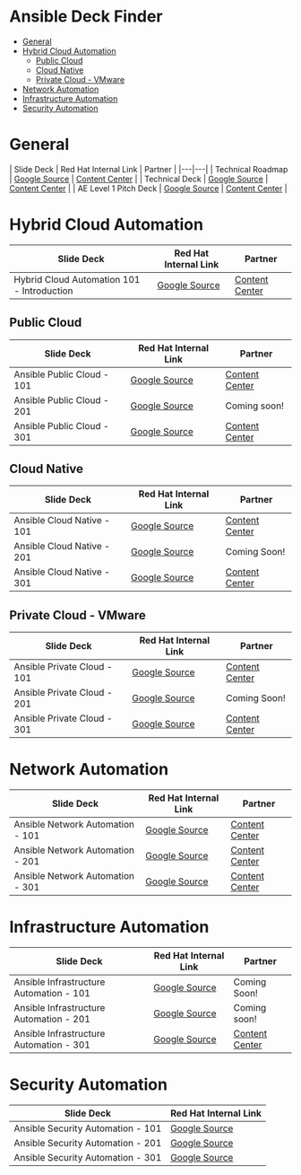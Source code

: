 # Ansible Deck Finder <!-- omit in toc -->

- [General](#general)
- [Hybrid Cloud Automation](#hybrid-cloud-automation)
  - [Public Cloud](#public-cloud)
  - [Cloud Native](#cloud-native)
  - [Private Cloud - VMware](#private-cloud---vmware)
- [Network Automation](#network-automation)
- [Infrastructure Automation](#infrastructure-automation)
- [Security Automation](#security-automation)

# General

| Slide Deck | Red Hat Internal Link | Partner | 
|---|---|
| Technical Roadmap | [Google Source](https://docs.google.com/presentation/d/1hwzPck-T8tldzNH1nDHanmRU3SV6Qm3a0yy_mXTbNlE/edit?usp=sharing) | [Content Center](https://content.redhat.com/us/en/assets/display.html?id=f07af1ec-7fe9-42ef-9cae-bc6bb651ea1d) |
| Technical Deck | [Google Source](https://docs.google.com/presentation/d/1sa_O12EIRG-fdChArYJf9HZe6wKDfqjnIAiH3udL39s/edit?usp=sharing) | [Content Center](https://content.redhat.com/us/en/assets/display.html?id=f07af1ec-7fe9-42ef-9cae-bc6bb651ea1d) |
| AE Level 1 Pitch Deck | [Google Source](https://docs.google.com/presentation/d/1-yTlKfJyfqCNrD1P5l17GeFeXaMkrI6gIS6Qr7m4fo4/edit?usp=sharing) | [Content Center](https://content.redhat.com/us/en/assets/display.html?id=6096daa0-76fc-4690-801c-245e8f1f7ecd) |


# Hybrid Cloud Automation

| Slide Deck | Red Hat Internal Link | Partner |
|---|---|---|
| Hybrid Cloud Automation 101 - Introduction | [Google Source](https://docs.google.com/presentation/d/1JVXGf23MXoRH3jn7OMHoNp7whBs4q-Tm9CzlRnXracA/edit?usp=sharing) | [Content Center](https://content.redhat.com/content/rhcc/us/en/assets/display.html?id=3a2738a8-f69b-42b3-bf55-e24b2df1d7ca) |

## Public Cloud

| Slide Deck | Red Hat Internal Link | Partner | 
|---|---|---|
| Ansible Public Cloud - 101 | [Google Source](https://docs.google.com/presentation/d/1R4vhHkSnoFL8o_ryiOooMUqRTcnniOkC1LzK43S6S_0/edit?usp=share_link) | [Content Center](https://content.redhat.com/content/rhcc/us/en/assets/display.html?id=44d6f35b-1a80-40b9-b4bb-60f68295e854) |
| Ansible Public Cloud  - 201 | [Google Source](https://docs.google.com/presentation/d/1zZC6L-leuVAlwhwrnc8iUdqb0lKuqVh3F4I2oBINgAA/edit?usp=share_link) | Coming soon! |
| Ansible Public Cloud  - 301 | [Google Source](https://docs.google.com/presentation/d/1Z_hG_XCMZiOmytyV4q4v2rncuf2KNH8OFdi1wwdkmiE/edit?usp=share_link) | [Content Center](https://content.redhat.com/content/rhcc/us/en/assets/display.html?id=226ef383-7de5-4968-9364-5e5ee2b344bc)

## Cloud Native

| Slide Deck | Red Hat Internal Link | Partner | 
|---|---|---|
| Ansible Cloud Native - 101 | [Google Source](https://docs.google.com/presentation/d/1QxjW7vG6r5xNlO6XLj-YOFRvGgLhsWjnJo1kFAsyvXY/edit?usp=sharing) | [Content Center](https://content.redhat.com/content/rhcc/us/en/assets/display.html?id=eef969e1-05b5-44bf-9b0f-729f15fc1db0) |
| Ansible Cloud Native - 201 | [Google Source](https://docs.google.com/presentation/d/1aSkhjwk4r8N5RJU1Np8-eUl9LK-eN5a1M-6hSAb0Dd0/edit?usp=share_link) | Coming Soon! |
| Ansible Cloud Native - 301 | [Google Source](https://docs.google.com/presentation/d/1WE5xIDHow0sqi5qFoX9LDGPwM2epERs9aBklVDTUGjQ/edit?usp=sharing) | [Content Center](https://content.redhat.com/content/rhcc/us/en/assets/display.html?id=2eef02ae-24ef-4e99-a40c-6bf7787c0694) |

## Private Cloud - VMware

| Slide Deck | Red Hat Internal Link | Partner | 
|---|---|---|
| Ansible Private Cloud - 101 | [Google Source](https://docs.google.com/presentation/d/1_V9-HwmykIliLQ8yzj3eCA3bHXtHkDS580yeJ_-26UQ/edit?usp=share_link) | [Content Center](https://content.redhat.com/content/rhcc/us/en/assets/display.html?id=3607c673-6b2f-414f-884a-2f253c141a60) |
| Ansible Private Cloud - 201 | [Google Source](https://docs.google.com/presentation/d/1Ff6ueze2BHq6PtrdJ5pcw9K4Z7BQQlcEUVIaq1VjUQo/edit?usp=share_link) | Coming Soon! |
| Ansible Private Cloud - 301 | [Google Source](https://docs.google.com/presentation/d/1aMArG9rfWvH3J0Jt53rG8fJemwiShOTxMS48KTM_B6c/edit?usp=share_link) | [Content Center](https://content.redhat.com/content/rhcc/us/en/assets/display.html?id=77b96e31-b4c7-464a-aa00-ec961e357539) |

# Network Automation

| Slide Deck | Red Hat Internal Link | Partner | 
|---|---|---|
| Ansible Network Automation - 101 | [Google Source](https://docs.google.com/presentation/d/1s336icuospEPuCkbO6KAtGU0szVXHodGJrhNlCvi2PU/edit?usp=sharing) | [Content Center](https://content.redhat.com/us/en/assets/display.html?id=aeecd93f-be31-4a10-8ad8-5e53f51ef7be) |
| Ansible Network Automation - 201 | [Google Source](https://docs.google.com/presentation/d/1JJF2K2q38xJCp5o8ynmCH_C7tdsjI9odELTnbCR6cBM/edit?usp=sharing) | [Content Center](https://content.redhat.com/us/en/assets/display.html?id=ad2c882f-93e7-4bd8-b7bb-e8abb05b7005) |
| Ansible Network Automation - 301 | [Google Source](https://docs.google.com/presentation/d/1adExEpewrK6WnQ59Vs_cEg8KtML2ZPgIFyDT_WAkLiw/edit?usp=sharing) | [Content Center](https://content.redhat.com/us/en/assets/display.html?id=f40a3f3a-0de9-40fb-b96a-7bcccde8ff3d) |

# Infrastructure Automation

| Slide Deck | Red Hat Internal Link | Partner | 
|---|---|---|
| Ansible Infrastructure Automation - 101 | [Google Source](https://docs.google.com/presentation/d/1e4pttjBe-m3k1_c2DgLxH5PvxfVqmtP5POrQWpZZI60/edit) | Coming Soon! |
| Ansible Infrastructure Automation - 201 | [Google Source](https://docs.google.com/presentation/d/1GaYUtsjCCpjBiCqLMkxBNuDh4LdJRmfhdeDQRZaGcZw/edit?usp=sharing) | Coming soon! |
| Ansible Infrastructure Automation - 301 | [Google Source](https://docs.google.com/presentation/d/1WjyrSCGnsDugk5A-CTruJV_gD52GTukSXCndZh5TxvE/edit) | [Content Center](https://content.redhat.com/us/en/assets/display.html?id=58d11f4e-18e1-4244-97c5-394f4aab9dc1) |


# Security Automation

| Slide Deck | Red Hat Internal Link |
|---|---|
| Ansible Security Automation - 101 | [Google Source](https://docs.google.com/presentation/d/1IC10jlKluqaVtEgYJLE2ldIDiIjQ2loLzTOvBQE-sv0/edit#slide=id.g867136564f_0_0) |
| Ansible Security Automation - 201 | [Google Source](https://docs.google.com/presentation/d/1-XOF3F6Je0W3mLf1KJt5a7UFEyU3kogQzqNtNdRNmKc/edit?usp=sharing) |
| Ansible Security Automation - 301 | [Google Source](https://docs.google.com/presentation/d/1VJf2IPVUTTVfRdXF0OGYDq0Gr0ICq06-5VDHDfpQKWQ/edit?usp=share_link) |
